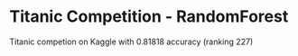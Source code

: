 # Titanic Competition - RandomForest
 Titanic competion on Kaggle with 0.81818 accuracy (ranking 227)
